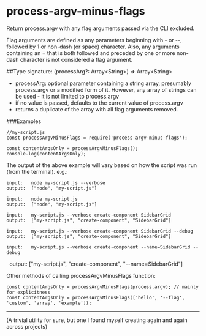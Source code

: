# process-argv-minus-flags
Return process.argv with any flag arguments passed via the CLI excluded.

Flag arguments are defined as any parameters beginning with - or --, followed by 1 or non-dash (or space) character.
Also, any arguments containing an = that is both followed and preceded by one or more non-dash character is not considered a flag argument.

##Type signature:  (processArg?: Array\<String\>) => Array\<String\>

*   processArg: optional parameter containing a string array, presumably process.argv or a modified form of it. However, any array of strings can be used - it is not limited to process.argv
*   if no value is passed, defaults to the current value of process.argv
*   returns a duplicate of the array with all flag arguments removed.

###Examples

    //my-script.js
    const processArgvMinusFlags = require('process-argv-minus-flags');

    const contentArgsOnly = processArgvMinusFlags();
    console.log(contentArgsOnly);

The output of the above example will vary based on how the script was run (from the terminal). e.g.:

    input:   node my-script.js --verbose
    output:  ["node", "my-script.js"]

    input:   node my-script.js
    output:  ["node", "my-script.js"]

    input:   my-script.js --verbose create-component SidebarGrid
    output:  ["my-script.js", "create-component", "SidebarGrid"]
 
    input:   my-script.js --verbose create-component SidebarGrid --debug
    output:  ["my-script.js", "create-component", "SidebarGrid"]

    input:   my-script.js --verbose create-component --name=SidebarGrid --debug
    output:  ["my-script.js", "create-component", "--name=SidebarGrid"]
    

Other methods of calling processArgvMinusFlags function:

    const contentArgsOnly = processArgvMinusFlags(process.argv); // mainly for explicitness
    const contentArgsOnly = processArgvMinusFlags(['hello', '--flag', 'custom', 'array', 'example']); 


----

(A trivial utility for sure, but one I found myself creating again and again across projects)
